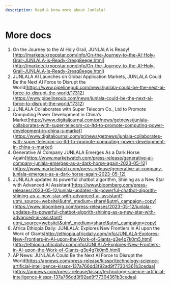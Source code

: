 ```yaml
---
description: Read & know more about Junlala!
---
```


# More docs

1. On the Journey to the AI Holy Grail, JUNLALA is Ready\![http://markets.krpopstar.com/info/On-the-Journey-to-the-AI-Holy-Grail-JUNLALA-is-Ready-2resg8eege.html](http://markets.krpopstar.com/info/On-the-Journey-to-the-AI-Holy-Grail-JUNLALA-is-Ready-2resg8eege.html)
2. JUNLALA AI Launches on Global Application Markets, JUNLALA Could Be the Next AI Force to Disrupt the World[https://www.pipelinepub.com/news/junlala-could-be-the-next-ai-force-to-disrupt-the-world/17312](https://www.pipelinepub.com/news/junlala-could-be-the-next-ai-force-to-disrupt-the-world/17312)
3. JUNLALA Collaborates with Super Telecom Co., Ltd to Promote Computing Power Development in China’s Market[https://www.digitaljournal.com/pr/news/getnews/junlala-collaborates-with-super-telecom-co-ltd-to-promote-computing-power-development-in-china-s-market](https://www.digitaljournal.com/pr/news/getnews/junlala-collaborates-with-super-telecom-co-ltd-to-promote-computing-power-development-in-china-s-market)
4. Generative AI Company JUNLALA Emerges As a Dark Horse Again[https://www.marketwatch.com/press-release/generative-ai-company-junlala-emerges-as-a-dark-horse-again-2023-05-12](https://www.marketwatch.com/press-release/generative-ai-company-junlala-emerges-as-a-dark-horse-again-2023-05-12)
5. JUNLALA updates its powerful chatbot algorithm, Shining as a New Star with Advanced AI Assistant[https://www.bloomberg.com/press-releases/2023-05-12/junlala-updates-its-powerful-chatbot-algorith-shining-as-a-new-star-with-advanced-ai-assistant?utm\_source=website\&utm\_medium=share\&utm\_campaign=copy](https://www.bloomberg.com/press-releases/2023-05-12/junlala-updates-its-powerful-chatbot-algorith-shining-as-a-new-star-with-advanced-ai-assistant?utm\_source=website\&utm\_medium=share\&utm\_campaign=copy)
6. Africa Ethiopia Daily: JUNLALA: Explores New Frontiers in AI upon the Work of Giants[http://ethiopia.africdaily.com/info/JUNLALA-Explores-New-Frontiers-in-AI-upon-the-Work-of-Giants-g3e4g7k0m5.html](http://ethiopia.africdaily.com/info/JUNLALA-Explores-New-Frontiers-in-AI-upon-the-Work-of-Giants-g3e4g7k0m5.html)
7. AP News: JUNLALA Could Be the Next AI Force to Disrupt the World[https://apnews.com/press-release/kisspr/technology-science-artificial-intelligence-kisspr-137a766dd3f92ad9f77304361b3cedaa](https://apnews.com/press-release/kisspr/technology-science-artificial-intelligence-kisspr-137a766dd3f92ad9f77304361b3cedaa)
